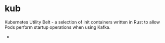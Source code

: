 # kub
 Kubernetes Utility Belt -  a selection of init containers written in Rust to allow Pods perform startup operations when using Kafka.

 - 

 
